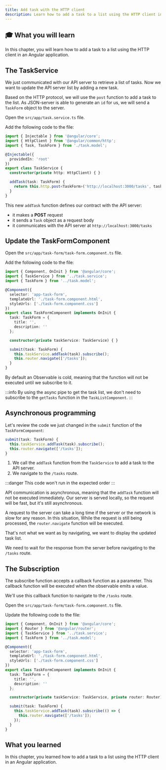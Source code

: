 ```yaml
---
title: Add task with the HTTP client
description: Learn how to add a task to a list using the HTTP client in an Angular application.
---
```


## 	🎓 What you will learn

In this chapter, you will learn how to add a task to a list using the HTTP client in an Angular application.

## The TaskService

We just communicated with our API server to retrieve a list of tasks.
Now we want to update the API server list by adding a new task.

Based on the HTTP protocol, we will use the `post` function to add a task to the list.
As JSON-server is able to generate an `id` for us, we will send a `TaskForm` object to the server.

Open the `src/app/task.service.ts` file.

Add the following code to the file:

```typescript
import { Injectable } from '@angular/core';
import { HttpClient } from '@angular/common/http';
import { Task, TaskForm } from './task.model';

@Injectable({
  providedIn: 'root'
})
export class TaskService {
  constructor(private http: HttpClient) { }

  addTask(task: TaskForm) {
    return this.http.post<TaskForm>('http://localhost:3000/tasks', task);
  }
}
```

This new `addTask` function defines our contract with the API server:

- it makes a **POST** request
- it sends a `Task` object as a request body
- it communicates with the API server at `http://localhost:3000/tasks`

## Update the TaskFormComponent

Open the `src/app/task-form/task-form.component.ts` file.

Add the following code to the file:

```typescript
import { Component, OnInit } from '@angular/core';
import { TaskService } from '../task.service';
import { TaskForm } from '../task.model';

@Component({
  selector: 'app-task-form',
  templateUrl: './task-form.component.html',
  styleUrls: ['./task-form.component.css']
})
export class TaskFormComponent implements OnInit {
  task: TaskForm = {
    title: '',
    description: ''
  };

  constructor(private taskService: TaskService) { }

  submit(task: TaskForm) {
    this.taskService.addTask(task).subscribe();
    this.router.navigate(['/tasks']);
  }
}
```

By default an Observable is cold, meaning that the function will not be executed until we subscribe to it.


:::info
By using the async pipe to get the task list, we don't need to subscribe to the `getTasks` function in the `TaskListComponent`.
:::


## Asynchronous programming

Let's review the code we just changed in the `submit` function of the `TaskFormComponent`:

```typescript
submit(task: TaskForm) {
  this.taskService.addTask(task).subscribe();
  this.router.navigate(['/tasks']);
}
```

1. We call the `addTask` function from the `TaskService` to add a task to the API server.
2. We navigate to the `/tasks` route.

:::danger
This code won't run in the expected order
:::

API communication is asynchronous, meaning that the `addTask` function will not be executed immediately.
Our server is served locally, so the request will be fast, but it's still asynchronous.

A request to the server can take a long time if the server or the network is slow for any reason.
In this situation, While the request is still being processed, the `router.navigate` function will be executed.

That's not what we want as by navigating, we want to display the updated task list.

We need to wait for the response from the server before navigating to the `/tasks` route.

## The Subscription

The subscribe function accepts a callback function as a parameter.
This callback function will be executed when the observable emits a value.

We'll use this callback function to navigate to the `/tasks` route.

Open the `src/app/task-form/task-form.component.ts` file.

Update the following code to the file:

```typescript ins={"Update the submit function": 10-13}
import { Component, OnInit } from '@angular/core';
import { Router } from '@angular/router';
import { TaskService } from '../task.service';
import { TaskForm } from '../task.model';

@Component({
  selector: 'app-task-form',
  templateUrl: './task-form.component.html',
  styleUrls: ['./task-form.component.css']
})
export class TaskFormComponent implements OnInit {
  task: TaskForm = {
    title: '',
    description: ''
  };

  constructor(private taskService: TaskService, private router: Router) { }

  submit(task: TaskForm) {
    this.taskService.addTask(task).subscribe(() => {
      this.router.navigate(['/tasks']);
    });
  }
}
```

## What you learned

In this chapter, you learned how to add a task to a list using the HTTP client in an Angular application.

